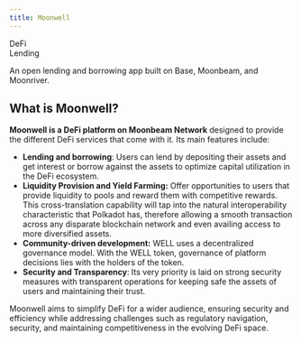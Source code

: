 ```yaml
---
title: Moonwell
---
```

DeFi  
 Lending  

 An open lending and borrowing app built on Base, Moonbeam, and Moonriver.

What is Moonwell?
-----------------

**Moonwell is a DeFi platform on Moonbeam Network** designed to provide the different DeFi services that come with it. Its main features include:

- **Lending and borrowing**: Users can lend by depositing their assets and get interest or borrow against the assets to optimize capital utilization in the DeFi ecosystem.
- **Liquidity Provision and Yield Farming:** Offer opportunities to users that provide liquidity to pools and reward them with competitive rewards. This cross-translation capability will tap into the natural interoperability characteristic that Polkadot has, therefore allowing a smooth transaction across any disparate blockchain network and even availing access to more diversified assets.
- **Community-driven development:** WELL uses a decentralized governance model. With the WELL token, governance of platform decisions lies with the holders of the token.
- **Security and Transparency**: Its very priority is laid on strong security measures with transparent operations for keeping safe the assets of users and maintaining their trust.

Moonwell aims to simplify DeFi for a wider audience, ensuring security and efficiency while addressing challenges such as regulatory navigation, security, and maintaining competitiveness in the evolving DeFi space.  
